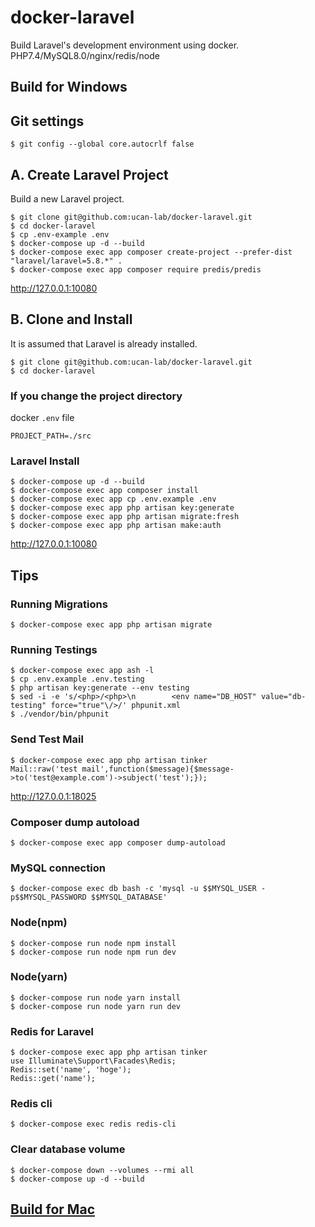 # docker-laravel

Build Laravel's development environment using docker.
PHP7.4/MySQL8.0/nginx/redis/node

## Build for Windows

## Git settings

```
$ git config --global core.autocrlf false
```

## A. Create Laravel Project

Build a new Laravel project.

```
$ git clone git@github.com:ucan-lab/docker-laravel.git
$ cd docker-laravel
$ cp .env-example .env
$ docker-compose up -d --build
$ docker-compose exec app composer create-project --prefer-dist "laravel/laravel=5.8.*" .
$ docker-compose exec app composer require predis/predis
```

http://127.0.0.1:10080

## B. Clone and Install

It is assumed that Laravel is already installed.

```
$ git clone git@github.com:ucan-lab/docker-laravel.git
$ cd docker-laravel
```

### If you change the project directory

docker `.env` file

```
PROJECT_PATH=./src
```

### Laravel Install

```
$ docker-compose up -d --build
$ docker-compose exec app composer install
$ docker-compose exec app cp .env.example .env
$ docker-compose exec app php artisan key:generate
$ docker-compose exec app php artisan migrate:fresh
$ docker-compose exec app php artisan make:auth
```

http://127.0.0.1:10080

## Tips

### Running Migrations

```
$ docker-compose exec app php artisan migrate
```

### Running Testings

```
$ docker-compose exec app ash -l
$ cp .env.example .env.testing
$ php artisan key:generate --env testing
$ sed -i -e 's/<php>/<php>\n        <env name="DB_HOST" value="db-testing" force="true"\/>/' phpunit.xml
$ ./vendor/bin/phpunit
```

### Send Test Mail

```
$ docker-compose exec app php artisan tinker
Mail::raw('test mail',function($message){$message->to('test@example.com')->subject('test');});
```

http://127.0.0.1:18025

### Composer dump autoload

```
$ docker-compose exec app composer dump-autoload
```

### MySQL connection

```
$ docker-compose exec db bash -c 'mysql -u $$MYSQL_USER -p$$MYSQL_PASSWORD $$MYSQL_DATABASE'
```

### Node(npm)

```
$ docker-compose run node npm install
$ docker-compose run node npm run dev
```

### Node(yarn)

```
$ docker-compose run node yarn install
$ docker-compose run node yarn run dev
```

### Redis for Laravel

```
$ docker-compose exec app php artisan tinker
use Illuminate\Support\Facades\Redis;
Redis::set('name', 'hoge');
Redis::get('name');
```

### Redis cli

```
$ docker-compose exec redis redis-cli
```

### Clear database volume

```
$ docker-compose down --volumes --rmi all
$ docker-compose up -d --build
```


## [Build for Mac](https://github.com/ucan-lab/docker-laravel/wiki/Build-for-Mac)